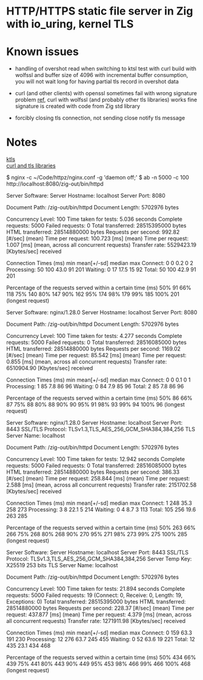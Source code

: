 # HTTP/HTTPS static file server in Zig with io_uring, kernel TLS

# Known issues

- handling of overshot read when switching to ktsl
test with curl build with wolfssl and buffer size of 4096 with incremental buffer consumption, you will not wait long for having partial tls record in overshot data

- curl (and other clients) with openssl sometimes fail with wrong signature problem [ref](https://github.com/curl/curl/issues/11434), curl with wolfssl (and probably other tls libraries) works fine  
signature is created with code from Zig std library 

- forcibly closing tls connection, not sending close notify tls message


# Notes 

[ktls](https://docs.kernel.org/networking/tls.html)  
[curl and tls libraries](https://everything.curl.dev/build/tls.html)  


$ nginx -c ~/Code/httpz/nginx.conf -g 'daemon off;'
$ ab -n 5000 -c 100  http://localhost:8080/zig-out/bin/httpd

Server Software:
Server Hostname:        localhost
Server Port:            8080

Document Path:          /zig-out/bin/httpd
Document Length:        5702976 bytes

Concurrency Level:      100
Time taken for tests:   5.036 seconds
Complete requests:      5000
Failed requests:        0
Total transferred:      28515395000 bytes
HTML transferred:       28514880000 bytes
Requests per second:    992.82 [#/sec] (mean)
Time per request:       100.723 [ms] (mean)
Time per request:       1.007 [ms] (mean, across all concurrent requests)
Transfer rate:          5529423.19 [Kbytes/sec] received

Connection Times (ms)
              min  mean[+/-sd] median   max
Connect:        0    0   0.2      0       2
Processing:    50  100  43.0     91     201
Waiting:        0   17  17.5     15      92
Total:         50  100  42.9     91     201

Percentage of the requests served within a certain time (ms)
  50%     91
  66%    118
  75%    140
  80%    147
  90%    162
  95%    174
  98%    179
  99%    185
 100%    201 (longest request)


Server Software:        nginx/1.28.0
Server Hostname:        localhost
Server Port:            8080

Document Path:          /zig-out/bin/httpd
Document Length:        5702976 bytes

Concurrency Level:      100
Time taken for tests:   4.277 seconds
Complete requests:      5000
Failed requests:        0
Total transferred:      28516085000 bytes
HTML transferred:       28514880000 bytes
Requests per second:    1169.02 [#/sec] (mean)
Time per request:       85.542 [ms] (mean)
Time per request:       0.855 [ms] (mean, across all concurrent requests)
Transfer rate:          6510904.90 [Kbytes/sec] received

Connection Times (ms)
              min  mean[+/-sd] median   max
Connect:        0    0   0.1      0       1
Processing:     1   85   7.8     86      96
Waiting:        0   84   7.9     85      96
Total:          2   85   7.8     86      96

Percentage of the requests served within a certain time (ms)
  50%     86
  66%     87
  75%     88
  80%     88
  90%     90
  95%     91
  98%     93
  99%     94
 100%     96 (longest request)
 
 
Server Software:        nginx/1.28.0
Server Hostname:        localhost
Server Port:            8443
SSL/TLS Protocol:       TLSv1.3,TLS_AES_256_GCM_SHA384,384,256
TLS Server Name:        localhost

Document Path:          /zig-out/bin/httpd
Document Length:        5702976 bytes

Concurrency Level:      100
Time taken for tests:   12.942 seconds
Complete requests:      5000
Failed requests:        0
Total transferred:      28516085000 bytes
HTML transferred:       28514880000 bytes
Requests per second:    386.33 [#/sec] (mean)
Time per request:       258.844 [ms] (mean)
Time per request:       2.588 [ms] (mean, across all concurrent requests)
Transfer rate:          2151702.58 [Kbytes/sec] received

Connection Times (ms)
              min  mean[+/-sd] median   max
Connect:        1  248  35.3    258     273
Processing:     3    8  22.1      5     214
Waiting:        0    4   8.7      3     113
Total:        105  256  19.6    263     285

Percentage of the requests served within a certain time (ms)
  50%    263
  66%    266
  75%    268
  80%    268
  90%    270
  95%    271
  98%    273
  99%    275
 100%    285 (longest request)
 
 
Server Software:
Server Hostname:        localhost
Server Port:            8443
SSL/TLS Protocol:       TLSv1.3,TLS_AES_256_GCM_SHA384,384,256
Server Temp Key:        X25519 253 bits
TLS Server Name:        localhost

Document Path:          /zig-out/bin/httpd
Document Length:        5702976 bytes

Concurrency Level:      100
Time taken for tests:   21.894 seconds
Complete requests:      5000
Failed requests:        19
   (Connect: 0, Receive: 0, Length: 19, Exceptions: 0)
Total transferred:      28515395000 bytes
HTML transferred:       28514880000 bytes
Requests per second:    228.37 [#/sec] (mean)
Time per request:       437.877 [ms] (mean)
Time per request:       4.379 [ms] (mean, across all concurrent requests)
Transfer rate:          1271911.98 [Kbytes/sec] received

Connection Times (ms)
              min  mean[+/-sd] median   max
Connect:        0  159  63.3    191     230
Processing:    12  276  63.7    245     455
Waiting:        0   52  63.6     19     221
Total:         12  435  23.1    434     468

Percentage of the requests served within a certain time (ms)
  50%    434
  66%    439
  75%    441
  80%    443
  90%    449
  95%    453
  98%    466
  99%    466
 100%    468 (longest request)
